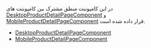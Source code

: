 <div class="dp-doc-container"">

<div class="dp-doc-tags">

<div class="mobile-version"></div>
<div class="desktop-version"></div>
<div class="no-template"></div>

</div>

<div class="dp-doc-body">

در این کامپوننت منطق مشترک بین کامپوننت های
 [DesktopProductDetailPageComponent](DesktopProductDetailPageComponent.html#readme)
و
 [MobileProductDetailPageComponent](MobileProductDetailPageComponent.html#readme)
قرار داده شده است.

</div>

<div class="dp-doc-links">

<div class="children"></div>

+ [DesktopProductDetailPageComponent](DesktopProductDetailPageComponent.html#readme)
+ [MobileProductDetailPageComponent](MobileProductDetailPageComponent.html#readme)


</div>


</div> 


